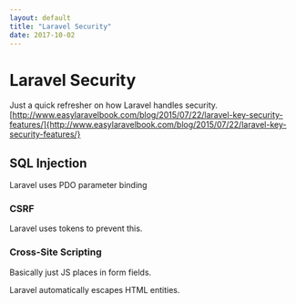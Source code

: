 ```yaml
---
layout: default
title: "Laravel Security"
date: 2017-10-02
---
```


# Laravel Security 

Just a quick refresher on how Laravel handles security.
[http://www.easylaravelbook.com/blog/2015/07/22/laravel-key-security-features/]{http://www.easylaravelbook.com/blog/2015/07/22/laravel-key-security-features/}

## SQL Injection

Laravel uses PDO parameter binding

### CSRF

Laravel uses tokens to prevent this. 

### Cross-Site Scripting

Basically just JS places in form fields.

Laravel automatically escapes HTML entities.



